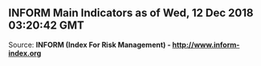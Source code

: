 ## INFORM Main Indicators as of Wed, 12 Dec 2018 03:20:42 GMT

Source: **INFORM (Index For Risk Management) - http://www.inform-index.org**